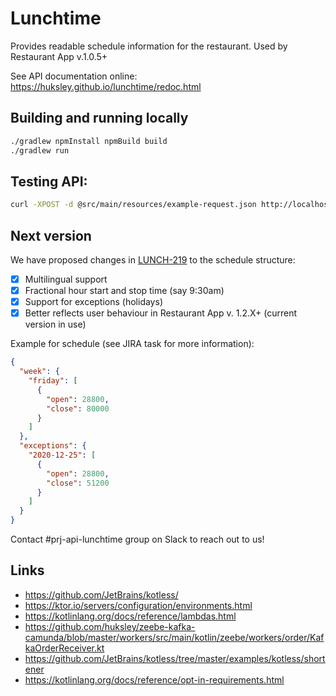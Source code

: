 # Lunchtime

Provides readable schedule information for the restaurant.
Used by Restaurant App v.1.0.5+

See API documentation online: https://huksley.github.io/lunchtime/redoc.html

## Building and running locally

```sh
./gradlew npmInstall npmBuild build
./gradlew run
```

## Testing API:

```sh
curl -XPOST -d @src/main/resources/example-request.json http://localhost:8080/schedule/readable -v --header "Content-Type: application/json"
```

## Next version

We have proposed changes in [LUNCH-219](https://wolt.atlassian.net/browse/LUNCH-219) to the schedule structure:

  - [x] Multilingual support
  - [x] Fractional hour start and stop time (say 9:30am)
  - [x] Support for exceptions (holidays)
  - [x] Better reflects user behaviour in Restaurant App v. 1.2.X+ (current version in use)

Example for schedule (see JIRA task for more information):

```json
{
  "week": {
    "friday": [
      {
        "open": 28800,
        "close": 80000
      }
    ]
  },
  "exceptions": {
    "2020-12-25": [
      {
        "open": 28800,
        "close": 51200
      }
    ]
  }
}
```

Contact #prj-api-lunchtime group on Slack to reach out to us!

## Links

  * https://github.com/JetBrains/kotless/
  * https://ktor.io/servers/configuration/environments.html
  * https://kotlinlang.org/docs/reference/lambdas.html
  * https://github.com/huksley/zeebe-kafka-camunda/blob/master/workers/src/main/kotlin/zeebe/workers/order/KafkaOrderReceiver.kt
  * https://github.com/JetBrains/kotless/tree/master/examples/kotless/shortener
  * https://kotlinlang.org/docs/reference/opt-in-requirements.html
